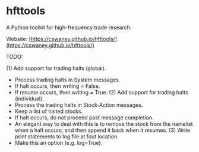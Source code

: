 # hfttools
A Python toolkit for high-frequency trade research.

Website: [https://cswaney.github.io/hfttools/](https://cswaney.github.io/hfttools/)


TODO:

(1) Add support for trading halts (global).
  - Process trading halts in System messages.
  - If halt occurs, then writing = False.
  - If resume occurs, then writing = True.
(2) Add support for trading halts (individual).
  - Process the trading halts in Stock-Action messages.
  - Keep a list of halted stocks.
  - If halt occurs, do not proceed past message completion.
  - An elegant way to deal with this is to remove the stock from the namelist
    when a halt occurs, and then append it back when it resumes.
(3) Write print statements to log file at fout location.
  - Make this an option (e.g. log=True).
